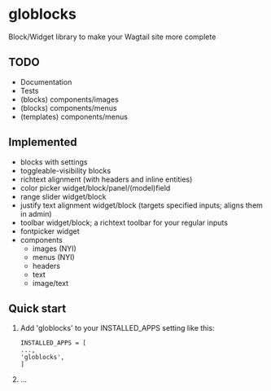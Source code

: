 globlocks
=========

Block/Widget library to make your Wagtail site more complete

## TODO
 * Documentation
 * Tests
 * (blocks) components/images
 * (blocks) components/menus
 * (templates) components/menus


## Implemented
 * blocks with settings
 * toggleable-visibility blocks
 * richtext alignment (with headers and inline entities)
 * color picker widget/block/panel/(model)field
 * range slider widget/block
 * justify text alignment widget/block (targets specified inputs; aligns them in admin)
 * toolbar widget/block; a richtext toolbar for your regular inputs
 * fontpicker widget
 * components
   * images (NYI)
   * menus (NYI)
   * headers
   * text
   * image/text


Quick start
-----------

1. Add 'globlocks' to your INSTALLED_APPS setting like this:

   ```
   INSTALLED_APPS = [
   ...,
   'globlocks',
   ]
   ```
2. ...
